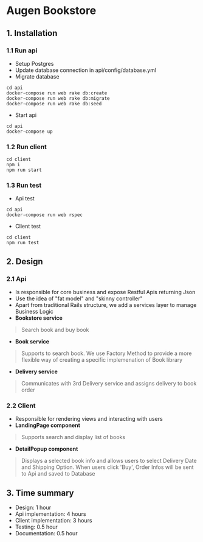 # Augen Bookstore
## 1. Installation
### 1.1 Run api
- Setup Postgres
- Update database connection in api/config/database.yml
- Migrate database
```
cd api
docker-compose run web rake db:create
docker-compose run web rake db:migrate
docker-compose run web rake db:seed
```
- Start api
```
cd api
docker-compose up
```
### 1.2 Run client
```
cd client
npm i
npm run start
```
### 1.3 Run test
- Api test
```
cd api
docker-compose run web rspec
```
- Client test
```
cd client
npm run test
```
## 2. Design
### 2.1 Api
- Is responsible for core business and expose Restful Apis returning Json
- Use the idea of "fat model" and "skinny controller"
- Apart from traditional Rails structure, we add a services layer to manage Business Logic
- **Bookstore service** 
> Search book and buy book
- **Book service** 
> Supports to search book.
> We use Factory Method to provide a more flexible way of creating a specific implemenation of Book library
- **Delivery service**
> Communicates with 3rd Delivery service and assigns delivery to book order
### 2.2 Client
- Responsible for rendering views and interacting with users
- **LandingPage component**
> Supports search and display list of books
- **DetailPopup component**
> Displays a selected book info and allows users to select Delivery Date and Shipping Option. When users click 'Buy', Order Infos will be sent to Api and saved to Database

## 3. Time summary
- Design: 1 hour
- Api implementation: 4 hours
- Client implementation: 3 hours
- Testing: 0.5 hour
- Documentation: 0.5 hour


